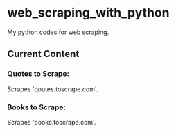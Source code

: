 # web_scraping_with_python
My python codes for web scraping.

## Current Content

### Quotes to Scrape:
Scrapes 'qoutes.toscrape.com'.

### Books to Scrape:
Scrapes 'books.toscrape.com'.
